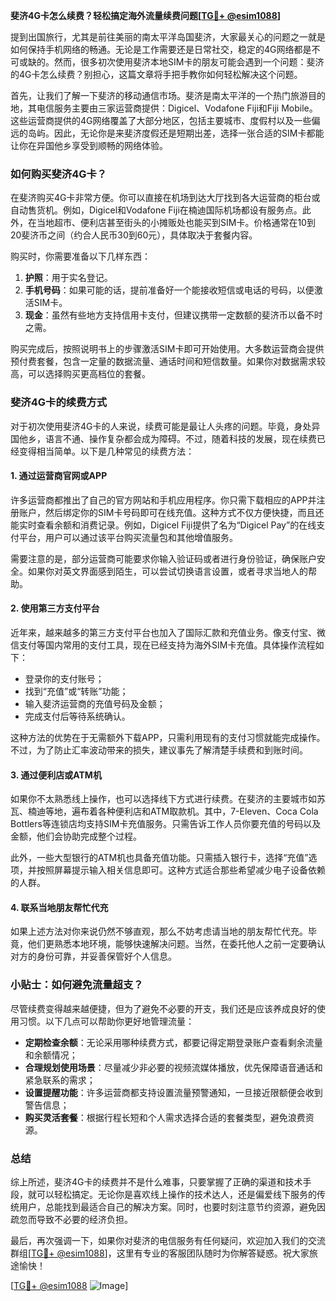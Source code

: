 **斐济4G卡怎么续费？轻松搞定海外流量续费问题[[TG💪+ @esim1088](https://t.me/s/esim1088)]**

提到出国旅行，尤其是前往美丽的南太平洋岛国斐济，大家最关心的问题之一就是如何保持手机网络的畅通。无论是工作需要还是日常社交，稳定的4G网络都是不可或缺的。然而，很多初次使用斐济本地SIM卡的朋友可能会遇到一个问题：斐济的4G卡怎么续费？别担心，这篇文章将手把手教你如何轻松解决这个问题。

首先，让我们了解一下斐济的移动通信市场。斐济是南太平洋的一个热门旅游目的地，其电信服务主要由三家运营商提供：Digicel、Vodafone Fiji和Fiji Mobile。这些运营商提供的4G网络覆盖了大部分地区，包括主要城市、度假村以及一些偏远的岛屿。因此，无论你是来斐济度假还是短期出差，选择一张合适的SIM卡都能让你在异国他乡享受到顺畅的网络体验。

### 如何购买斐济4G卡？

在斐济购买4G卡非常方便。你可以直接在机场到达大厅找到各大运营商的柜台或自动售货机。例如，Digicel和Vodafone Fiji在楠迪国际机场都设有服务点。此外，在当地超市、便利店甚至街头的小摊贩处也能买到SIM卡。价格通常在10到20斐济币之间（约合人民币30到60元），具体取决于套餐内容。

购买时，你需要准备以下几样东西：
1. **护照**：用于实名登记。
2. **手机号码**：如果可能的话，提前准备好一个能接收短信或电话的号码，以便激活SIM卡。
3. **现金**：虽然有些地方支持信用卡支付，但建议携带一定数额的斐济币以备不时之需。

购买完成后，按照说明书上的步骤激活SIM卡即可开始使用。大多数运营商会提供预付费套餐，包含一定量的数据流量、通话时间和短信数量。如果你对数据需求较高，可以选择购买更高档位的套餐。

### 斐济4G卡的续费方式

对于初次使用斐济4G卡的人来说，续费可能是最让人头疼的问题。毕竟，身处异国他乡，语言不通、操作复杂都会成为障碍。不过，随着科技的发展，现在续费已经变得相当简单。以下是几种常见的续费方法：

#### 1. **通过运营商官网或APP**

许多运营商都推出了自己的官方网站和手机应用程序。你只需下载相应的APP并注册账户，然后绑定你的SIM卡号码即可在线充值。这种方式不仅方便快捷，而且还能实时查看余额和消费记录。例如，Digicel Fiji提供了名为“Digicel Pay”的在线支付平台，用户可以通过该平台购买流量包和其他增值服务。

需要注意的是，部分运营商可能要求你输入验证码或者进行身份验证，确保账户安全。如果你对英文界面感到陌生，可以尝试切换语言设置，或者寻求当地人的帮助。

#### 2. **使用第三方支付平台**

近年来，越来越多的第三方支付平台也加入了国际汇款和充值业务。像支付宝、微信支付等国内常用的支付工具，现在已经支持为海外SIM卡充值。具体操作流程如下：
- 登录你的支付账号；
- 找到“充值”或“转账”功能；
- 输入斐济运营商的充值号码及金额；
- 完成支付后等待系统确认。

这种方法的优势在于无需额外下载APP，只需利用现有的支付习惯就能完成操作。不过，为了防止汇率波动带来的损失，建议事先了解清楚手续费和到账时间。

#### 3. **通过便利店或ATM机**

如果你不太熟悉线上操作，也可以选择线下方式进行续费。在斐济的主要城市如苏瓦、楠迪等地，遍布着各种便利店和ATM取款机。其中，7-Eleven、Coca Cola Bottlers等连锁店均支持SIM卡充值服务。只需告诉工作人员你要充值的号码以及金额，他们会协助完成整个过程。

此外，一些大型银行的ATM机也具备充值功能。只需插入银行卡，选择“充值”选项，并按照屏幕提示输入相关信息即可。这种方式适合那些希望减少电子设备依赖的人群。

#### 4. **联系当地朋友帮忙代充**

如果上述方法对你来说仍然不够直观，那么不妨考虑请当地的朋友帮忙代充。毕竟，他们更熟悉本地环境，能够快速解决问题。当然，在委托他人之前一定要确认对方的身份可靠，并妥善保管好个人信息。

### 小贴士：如何避免流量超支？

尽管续费变得越来越便捷，但为了避免不必要的开支，我们还是应该养成良好的使用习惯。以下几点可以帮助你更好地管理流量：
- **定期检查余额**：无论采用哪种续费方式，都要记得定期登录账户查看剩余流量和余额情况；
- **合理规划使用场景**：尽量减少非必要的视频流媒体播放，优先保障语音通话和紧急联系的需求；
- **设置提醒功能**：许多运营商都支持设置流量预警通知，一旦接近限额便会收到警告信息；
- **购买灵活套餐**：根据行程长短和个人需求选择合适的套餐类型，避免浪费资源。

### 总结

综上所述，斐济4G卡的续费并不是什么难事，只要掌握了正确的渠道和技术手段，就可以轻松搞定。无论你是喜欢线上操作的技术达人，还是偏爱线下服务的传统用户，总能找到最适合自己的解决方案。同时，也要时刻注意节约资源，避免因疏忽而导致不必要的经济负担。

最后，再次强调一下，如果你对斐济的电信服务有任何疑问，欢迎加入我们的交流群组[[TG💪+ @esim1088](https://t.me/s/esim1088)]，这里有专业的客服团队随时为你解答疑惑。祝大家旅途愉快！

[[TG💪+ @esim1088](https://t.me/s/esim1088) ![Image](https://i.postimg.cc/4NQfJmqS/Snipaste-2025-05-13-00-14-12.png)]